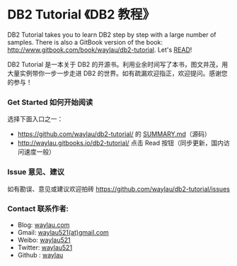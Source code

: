 # DB2 Tutorial 《DB2 教程》
DB2 Tutorial takes you to learn DB2 step by step with a large number of samples. There is also a GitBook version of the book: <http://www.gitbook.com/book/waylau/db2-tutorial>.
Let's [READ](SUMMARY.md)!

DB2 Tutorial 是一本关于 DB2 的开源书。利用业余时间写了本书，图文并茂，用大量实例带你一步一步走进 DB2 的世界。如有疏漏欢迎指正，欢迎提问。感谢您的参与！
 
### Get Started 如何开始阅读

选择下面入口之一：

* <https://github.com/waylau/db2-tutorial/> 的 [SUMMARY.md](SUMMARY.md)（源码）
* <http://waylau.gitbooks.io/db2-tutorial/> 点击 Read 按钮（同步更新，国内访问速度一般）

### Issue 意见、建议

如有勘误、意见或建议欢迎拍砖 <https://github.com/waylau/db2-tutorial/issues>

### Contact 联系作者:

* Blog: [waylau.com](http://waylau.com)
* Gmail: [waylau521(at)gmail.com](mailto:waylau521@gmail.com)
* Weibo: [waylau521](http://weibo.com/waylau521)
* Twitter: [waylau521](https://twitter.com/waylau521)
* Github : [waylau](https://github.com/waylau)